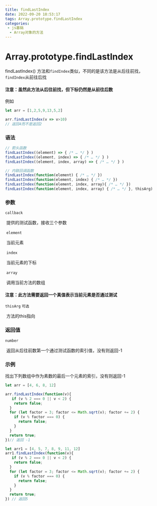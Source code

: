 ```yaml
---
title: findLastIndex
date: 2022-09-20 18:53:17
tags: Array.prototype.findLastIndex
categories:
 - js基础
  - Array对象的方法
---
```


# Array.prototype.findLastIndex

findLastIndex() 方法和`findIndex`类似，不同的是该方法是从后往前找，`findIndex`从前往后找

#### 注意：虽然此方法从后往前找，但下标仍然是从前往后数

例如

```javascript
let arr = [1,2,5,9,13,5,2]

arr.findLastIndex(v => v>10)
// 返回4而不是返回2
```

### 语法

```javascript
// 箭头函数
findLastIndex((element) => { /* … */ } )
findLastIndex((element, index) => { /* … */ } )
findLastIndex((element, index, array) => { /* … */ } )

// 内联回调函数
findLastIndex(function(element) { /* … */ })
findLastIndex(function(element, index) { /* … */ })
findLastIndex(function(element, index, array){ /* … */ })
findLastIndex(function(element, index, array) { /* … */ }, thisArg)
```

### 参数

`callback`

​	提供的测试函数，接收三个参数

​	`element`

​		当前元素

​	`index`

​		当前元素的下标

​	`array`

​		调用当前方法的数组

#### 注意：此方法需要返回一个真值表示当前元素是否通过测试

`thisArg`	`可选`

​	方法的this指向

### 返回值

`number`

​	返回从后往前数第一个通过测试函数的索引值，没有则返回-1

### 示例

找出下列数组中作为素数的最后一个元素的索引，没有则返回-1

```javascript
let arr = [4, 6, 8, 12]

arr.findLastIndex(function(v){
   if (v % 2 === 0 || v < 2) {
    return false;
  }
  for (let factor = 3; factor <= Math.sqrt(v); factor += 2) {
    if (v % factor === 0) {
      return false;
    }
  }
  return true;
})// 返回 -1

let arr1 = [4, 5, 7, 8, 9, 11, 12]
arr1.findLastIndex(function(v){
   if (v % 2 === 0 || v < 2) {
    return false;
  }
  for (let factor = 3; factor <= Math.sqrt(v); factor += 2) {
    if (v % factor === 0) {
      return false;
    }
  }
  return true;
}) // 返回5
```

